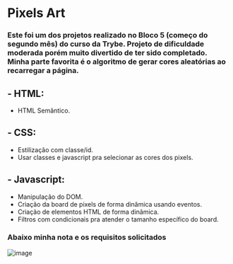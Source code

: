 # Pixels Art

### Este foi um dos projetos realizado no Bloco 5 (começo do segundo mês) do curso da Trybe. Projeto de dificuldade moderada porém muito divertido de ter sido completado. Minha parte favorita é o algoritmo de gerar cores aleatórias ao recarregar a página.

## - HTML:
  - HTML Semântico.

## - CSS:
  - Estilização com classe/id.
  - Usar classes e javascript pra selecionar as cores dos pixels.

## - Javascript:
  - Manipulação do DOM.
  - Criação da board de pixels de forma dinâmica usando eventos.
  - Criação de elementos HTML de forma dinâmica.
  - Filtros com condicionais pra atender o tamanho específico do board.

### Abaixo minha nota e os requisitos solicitados

![image](https://user-images.githubusercontent.com/68545727/118413054-bc34c000-b673-11eb-9f9f-06568e0d601c.png)
